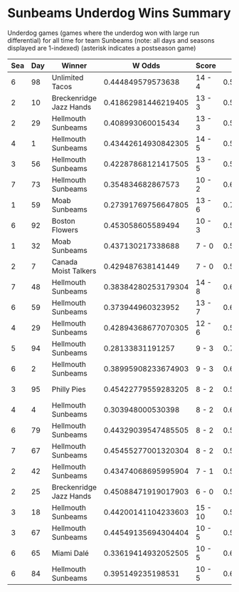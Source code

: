 # Sunbeams Underdog Wins Summary



Underdog games (games where the underdog won with large run differential) for all time for team Sunbeams (note: all days and seasons displayed are 1-indexed) (asterisk indicates a postseason game)


| Sea | Day | Winner | W Odds | Score | L Odds | Loser | 
| ------ |------ |------ |------ |------ |------ |------ |
| 6 | 98 | Unlimited Tacos | 0.444849579573638 | 14 - 4 | 0.5551504204263611 | Hellmouth Sunbeams | 
| 2 | 10 | Breckenridge Jazz Hands | 0.41862981446219405 | 13 - 3 | 0.5813701855378051 | Hellmouth Sunbeams | 
| 2 | 29 | Hellmouth Sunbeams | 0.408993060015434 | 13 - 3 | 0.591006939984565 | Canada Moist Talkers | 
| 4 | 1 | Hellmouth Sunbeams | 0.43442614930842305 | 14 - 5 | 0.5655738506915761 | Hades Tigers | 
| 3 | 56 | Hellmouth Sunbeams | 0.42287868121417505 | 13 - 5 | 0.5771213187858241 | Hades Tigers | 
| 7 | 73 | Hellmouth Sunbeams | 0.354834682867573 | 10 - 2 | 0.6451653171324261 | Baltimore Crabs | 
| 1 | 59 | Moab Sunbeams | 0.27391769756647805 | 13 - 6 | 0.726082302433521 | Mexico City Wild Wings | 
| 6 | 92 | Boston Flowers | 0.453058605589494 | 10 - 3 | 0.546941394410505 | Hellmouth Sunbeams | 
| 1 | 32 | Moab Sunbeams | 0.437130217338688 | 7 - 0 | 0.562869782661311 | Philly Pies | 
| 2 | 7 | Canada Moist Talkers | 0.429487638141449 | 7 - 0 | 0.57051236185855 | Hellmouth Sunbeams | 
| 7 | 48 | Hellmouth Sunbeams | 0.38384280253179304 | 14 - 8 | 0.6161571974682061 | New York Millennials | 
| 6 | 59 | Hellmouth Sunbeams | 0.373944960323952 | 13 - 7 | 0.626055039676047 | Houston Spies | 
| 4 | 29 | Hellmouth Sunbeams | 0.42894368677070305 | 12 - 6 | 0.5710563132292961 | Dallas Steaks | 
| 5 | 94 | Hellmouth Sunbeams | 0.28133831191257 | 9 - 3 | 0.718661688087429 | Hades Tigers | 
| 6 | 2 | Hellmouth Sunbeams | 0.38995908233674903 | 9 - 3 | 0.6100409176632501 | Hades Tigers | 
| 3 | 95 | Philly Pies | 0.45422779559283205 | 8 - 2 | 0.545772204407167 | Hellmouth Sunbeams | 
| 4 | 4 | Hellmouth Sunbeams | 0.303948000530398 | 8 - 2 | 0.6960519994696021 | Houston Spies | 
| 6 | 79 | Hellmouth Sunbeams | 0.44329039547485505 | 8 - 2 | 0.5567096045251441 | Houston Spies | 
| 7 | 67 | Hellmouth Sunbeams | 0.45455277001320304 | 8 - 2 | 0.5454472299867961 | Breckenridge Jazz Hands | 
| 2 | 42 | Hellmouth Sunbeams | 0.43474068695995904 | 7 - 1 | 0.5652593130400401 | Boston Flowers | 
| 2 | 25 | Breckenridge Jazz Hands | 0.45088471919017903 | 6 - 0 | 0.5491152808098201 | Hellmouth Sunbeams | 
| 3 | 18 | Hellmouth Sunbeams | 0.44200141104233603 | 15 - 10 | 0.5579985889576631 | Boston Flowers | 
| 3 | 67 | Hellmouth Sunbeams | 0.44549135694304404 | 10 - 5 | 0.554508643056955 | Mexico City Wild Wings | 
| 6 | 65 | Miami Dalé | 0.33619414932052505 | 10 - 5 | 0.6638058506794741 | Hellmouth Sunbeams | 
| 6 | 84 | Hellmouth Sunbeams | 0.395149235198531 | 10 - 5 | 0.604850764801469 | Miami Dalé | 


